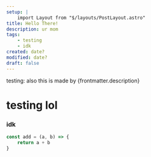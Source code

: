 ```yaml
---
setup: |
    import Layout from "$/layouts/PostLayout.astro"
title: Hello There!
description: ur mom
tags:
    - testing
    - idk
created: date?
modified: date?
draft: false
---
```


testing: also this is made by {frontmatter.description}


# testing lol
### idk


```ts
const add = (a, b) => {
    return a + b
}
```